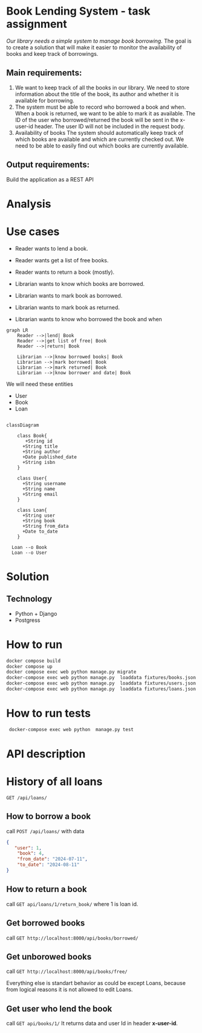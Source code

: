# Book Lending System - task assignment
_Our library needs a simple system to manage book borrowing._
The goal is to create a solution that will make it easier to monitor the availability of books and keep track of borrowings.

## Main requirements:
1. We want to keep track of all the books in our library.
We need to store information about the title of the book, its author and whether it is available  for borrowing.
2. The system must be able to record who borrowed a book and when.
When a book is returned, we want to be able to mark it as available.
The ID of the user who borrowed/returned the book will be sent in the x-user-id header.
The user ID will not be included in the request body.
3. Availability of books
The system should automatically keep track of which books are available and which are currently
checked out.
We need to be able to easily find out which books are currently available.

## Output requirements:
Build the application as a REST API


# Analysis

# Use cases
- Reader wants to lend a book.
- Reader wants get a list of free books.
- Reader wants to return a book (mostly).

- Librarian wants to know which books are borrowed.
- Librarian wants to mark book as borrowed.
- Librarian wants to mark book as returned.
- Librarian wants to know who borrowed the book and when

```mermaid
graph LR
    Reader -->|lend| Book
    Reader -->|get list of free| Book
    Reader -->|return| Book

    Librarian -->|know borrowed books| Book
    Librarian -->|mark borrowed| Book
    Librarian -->|mark returned| Book
    Librarian -->|know borrower and date| Book

```


We will need these entities
- User
- Book
- Loan



```mermaid

classDiagram
    
    class Book{
       +String id
      +String title
      +String author
      +Date published_date
      +String isbn
    }

    class User{
      +String username
      +String name
      +String email
    }

    class Loan{
      +String user
      +String book
      +String from_data
      +Date to_date
    }

  Loan --o Book
  Loan --o User
```

# Solution
## Technology
- Python + Django
- Postgress

# How to run
```sh
docker compose build
docker compose up
docker compose exec web python manage.py migrate
docker-compose exec web python manage.py  loaddata fixtures/books.json
docker-compose exec web python manage.py  loaddata fixtures/users.json
docker-compose exec web python manage.py  loaddata fixtures/loans.json

```

# How to run tests
```sh
 docker-compose exec web python  manage.py test  
 ```


# API description
# History of all loans

 ```GET /api/loans/```

## How to borrow a book 

call ```POST /api/loans/``` with data 
```json
{
   "user": 1,
    "book": 4,
    "from_date": "2024-07-11",
    "to_date": "2024-08-11"
}
```

## How to return a book

call ```GET api/loans/1/return_book/``` where 1 is loan id.

## Get borrowed books

call ```GET http://localhost:8000/api/books/borrowed/```


## Get unborowed books

call ```GET http://localhost:8000/api/books/free/```


Everything else is standart behavior as could be except Loans, because from logical reasons it is not allowed to edit Loans.

## Get user who lend the book
call ```GET api/books/1/``` It returns data and user Id in header **x-user-id**.